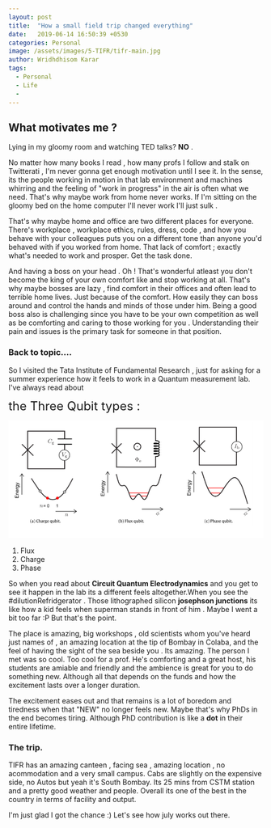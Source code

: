 ```yaml
---
layout: post
title:  "How a small field trip changed everything"
date:   2019-06-14 16:50:39 +0530
categories: Personal
image: /assets/images/5-TIFR/tifr-main.jpg
author: Wridhdhisom Karar
tags:
  - Personal
  - Life
  - 
---
```


## What motivates me ?

Lying in my gloomy room and watching TED talks?  **NO** .

No matter how many books I read , how many profs I follow and stalk on Twitterati , I'm never gonna get enough motivation until I see it. In the sense, its the people working in motion in that lab environment and machines whirring and the feeling of "work in progress" in the air is often what we need. That's why maybe work from home never works. If I'm sitting on the gloomy bed on the home computer I'll never work I'll just sulk .

That's why maybe home and office are two different places for everyone. There's workplace , workplace ethics, rules, dress, code , and how you behave with your colleagues puts you on a different tone than anyone you'd behaved with if you worked from home. That lack of comfort ; exactly what's needed to work and prosper. Get the task done. 

And having a boss on your head . Oh ! That's wonderful atleast you don't become the king of your own comfort like and stop working at all. That's why maybe bosses are lazy , find comfort in their offices and often lead to terrible home lives. Just because of the comfort. How easily they can boss around and control the hands and minds of those under him. Being a good boss also is challenging since you have to be your own competition as well as be comforting and caring to those working for you . Understanding their pain and issues is the primary task for someone in that position.

### Back to topic....

So I visited the Tata Institute of Fundamental Research , just for asking for a summer experience how it feels to work in a Quantum measurement lab. I've always read about 

<font size="5">the Three Qubit types :</font>

![Placeholder](/assets/images/5-TIFR/quanutm-qubits.png)

 1. Flux
 2. Charge
 3. Phase 

So when you read about **Circuit Quantum Electrodynamics** and you get to see it happen in the lab its a different feels altogether.When you see the #dilutionRefridgerator . 
Those lithographed silicon **josephson junctions** its like how a kid feels when superman stands in front of him . Maybe I went a bit too far :P  But that's the point.

The place is amazing, big workshops , old scientists whom you've heard just names of , an amazing location at the tip of Bombay in Colaba, and the feel of having the sight of the sea beside you . Its amazing. The person I met was so cool. Too cool for a prof. He's comforting and a great host, his students are amiable and friendly and the ambience is great for you to do something new. Although all that depends on the funds and how the excitement lasts over a longer duration. 

The excitement eases out and that remains is a lot of boredom and tiredness when that "NEW" no longer feels new. Maybe that's why PhDs in the end becomes tiring. Although PhD contribution is like a **dot** in their entire lifetime. 

### The trip.
TIFR has an amazing canteen , facing sea , amazing location , no acommodation and a very small campus.  Cabs are slightly on the expensive side, no Autos but yeah  it's South Bombay. Its 25 mins from CSTM station and a pretty good weather and people. Overall its one of the best in the country in terms of facility and output. 

I'm just glad I got the chance :) Let's see how july works out there.
